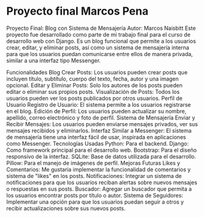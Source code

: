 # Proyecto final Marcos Pena
Proyecto Final: Blog con Sistema de Mensajería
Autor: Marcos Naisbitt
Este proyecto fue desarrollado como parte de mi trabajo final para el curso de desarrollo web con Django. Es un blog funcional que permite a los usuarios crear, editar, y eliminar posts, así como un sistema de mensajería interna para que los usuarios puedan comunicarse entre ellos de manera privada, similar a una interfaz tipo Messenger.

Funcionalidades
Blog
Crear Posts: Los usuarios pueden crear posts que incluyen título, subtítulo, cuerpo del texto, fecha, autor y una imagen opcional.
Editar y Eliminar Posts: Solo los autores de los posts pueden editar o eliminar sus propios posts.
Visualización de Posts: Todos los usuarios pueden ver los posts publicados por otros usuarios.
Perfil de Usuario
Registro de Usuario: El sistema permite a los usuarios registrarse en el blog.
Edición de Perfil: Los usuarios pueden actualizar su nombre, apellido, correo electrónico y foto de perfil.
Sistema de Mensajería
Enviar y Recibir Mensajes: Los usuarios pueden enviarse mensajes privados, ver sus mensajes recibidos y eliminarlos.
Interfaz Similar a Messenger: El sistema de mensajería tiene una interfaz fácil de usar, inspirada en aplicaciones como Messenger.
Tecnologías Usadas
Python: Para el backend.
Django: Como framework principal para el desarrollo web.
Bootstrap: Para el diseño responsivo de la interfaz.
SQLite: Base de datos utilizada para el desarrollo.
Pillow: Para el manejo de imágenes de perfil.
Mejoras Futuras
Likes y Comentarios: Me gustaría implementar la funcionalidad de comentarios y sistema de "likes" en los posts.
Notificaciones: Integrar un sistema de notificaciones para que los usuarios reciban alertas sobre nuevos mensajes o respuestas en sus posts.
Buscador: Agregar un buscador que permita a los usuarios encontrar posts por título o autor.
Sistema de Seguidores: Implementar una opción para que los usuarios puedan seguir a otros y recibir actualizaciones sobre sus nuevos posts.
 
